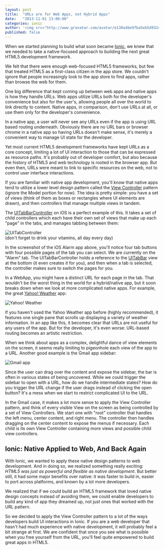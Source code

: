 ```yaml
---
layout: post
title:  "URLs are for Web Apps, not Hybrid Apps"
date:   "2013-11-01 13:00:00"
categories: ionic
author: '<img src="http://www.gravatar.com/avatar/e130a4be9fba5eb5d932c813fbe3a58d?s=48&amp;d=mm" class="author-icon"><a href="http://twitter.com/maxlynch" target="_blank">@maxlynch</a>'
published: false
---
```


When we started planning to build what soon became [Ionic](http://ionicframework.com/), we knew that we needed to take a native-focused approach to building the next great HTML5 development framework.

We felt that there were enough web-focused HTML5 frameworks, but few that treated HTML5 as a first-class citizen in the app store. We couldn't ignore that people increasingly look to the app store to find apps, rather than browse the web for them.

One big difference that kept coming up between web apps and native apps is how they handle URLs. Web apps utilize URLs both for the developer's convenience but also for the user's, allowing people all over the world to link directly to content. Native apps, in comparison, don't use URLs at all, or use them only for the developer's convenience.

In a native app, a user will never see any URLs even if the app is using URL based routing underneath. Obviously there are no URL bars or browser chrome in a native app so having URLs doesn't make sense, it's merely a convenient way to manage UI state for the developer.

Yet most current HTML5 development frameworks have kept URLs as a core concept, limiting a lot of UI interaction to those that can be expressed as resource paths. It's probably out of developer comfort, but also because the history of HTML5 and web technology is rooted in the browser app. But even then, URLs were meant to link to specific resources on the web, not to control user interface interactions.


If you are familiar with native app development, you'll know that native apps tend to utilize a lower level design pattern called the [View Controller](https://developer.apple.com/library/ios/featuredarticles/ViewControllerPGforiPhoneOS/Introduction/Introduction.html) pattern (ignore the Model portion for now). The idea is pretty simple: you have a set of views (think of them as boxes or rectangles where UI elements are drawn), and then controllers that manage multiple views in tandem.

The [UITabBarController](https://developer.apple.com/library/ios/documentation/uikit/reference/UITabBarController_Class/Reference/Reference.html) on iOS is a perfect example of this. It takes a set of child controllers which each have their own set of views that make up each "page" in the tabs, and manages tabbing between them:

<div class="phone">
  <img src="http://farm6.staticflickr.com/5330/9023342228_8341c60043_b.jpg" alt="UITabController">
</div>
<div class="caption">(don't forget to drink your vitamins, all day every day)</div>

In the screenshot of the iOS Alarm app above, you'll notice four tab buttons with four possible pages of the tab you can select. We are currently on the "Alarm" tab. The UITabBarController holds a reference to the [UITabBar](https://developer.apple.com/library/ios/documentation/uikit/reference/UITabBar_Class/Reference/Reference.html) view at the bottom (it even creates it for you), and then when a tab is selected, the controller makes sure to switch the pages for you.

In a WebApp, you might have a distinct URL for each page in the tab. That wouldn't be the worst thing in the world for a hybrid/native app, but it soon breaks down when we look at more complicated native apps. For example, the great [Yahoo! Weather](https://itunes.apple.com/us/app/yahoo-weather/id628677149?mt=8) app:

<div class="phone">
  <img src="http://ionicframework.com.s3.amazonaws.com/blog/madison_weather.jpg" alt="Yahoo! Weather">
</div>

If you haven't used the Yahoo Weather app before (highly recommended), it features one single pane that scrolls up displaying a variety of weather information. In an app like this, it becomes clear that URLs are not useful for any users of the app. But for the developer, it's even worse: URL-based routing becomes an artistic restriction.

When we think about apps as a complex, delightful dance of view elements on the screen, it seems really limiting to pigeonhole each view of the app to a URL. Another good example is the Gmail app sidebar:

<div class="phone">
  <img src="http://ionicframework.com.s3.amazonaws.com/blog/gmail_app.jpg" alt="Gmail app">
</div>

Since the user can drag over the content and expose the sidebar, the bar is often in various states of being uncovered. While we could trigger the sidebar to open with a URL, how do we handle intermediate states? How do you trigger the URL change if the user drags instead of clicking the open button? It's a mess when we start to restrict complicated UI to the URL.

In the Gmail case, it makes a lot more sense to apply the View Controller pattern, and think of every visible View on the screen as being controlled by a set of View Controllers. We start one with "root" controller that handles the left menu, center content, and right menu. The controller then handles dragging on the center content to expose the menus if necessary. Each child is its own View Controller containing more views and possible child view controllers.

Ionic: Native Applied to Web, And Back Again
--------

With Ionic, we wanted to apply these native design patterns to web development. And in doing so, we realized something really exciting: _HTML5 was just as powerful and flexible as native development_. But better still, it had some major benefits over native: it was faster to build in, easier to port across platforms, and known by a lot more developers.

We realized that if we could build an HTML5 framework that loved native design concepts instead of avoiding them, we could enable developers to build any kind of app they dreamed up, not just ones that worked with the URL pattern.

So we decided to apply the View Controller pattern to a lot of the ways developers build UI interactions in Ionic. If you are a web developer that hasn't had much experience with native development, it will probably feel a bit strange at first. We are confident that once you see what is possible when you free yourself from the URL, you'll feel quite empowered to build great apps in HTML5.
